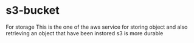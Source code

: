 # s3-bucket
For storage
This is the one of the aws service for storing object and also retrieving an object that have been instored
s3 is more durable
